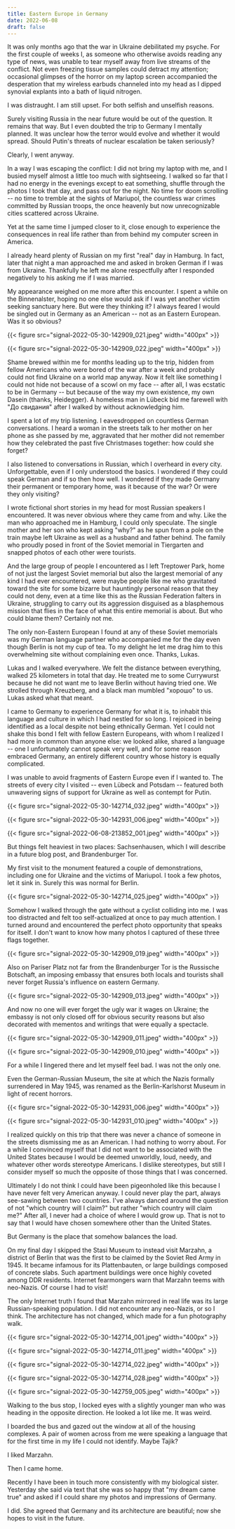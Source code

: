 ```yaml
---
title: Eastern Europe in Germany
date: 2022-06-08
draft: false
---
```

It was only months ago that the war in Ukraine debilitated my psyche. For the first couple of weeks I, as someone who otherwise avoids reading any type of news, was unable to tear myself away from live streams of the conflict. Not even freezing tissue samples could detract my attention; occasional glimpses of the horror on my laptop screen accompanied the desperation that my wireless earbuds channeled into my head as I dipped synovial explants into a bath of liquid nitrogen.

I was distraught. I am still upset. For both selfish and unselfish reasons.

Surely visiting Russia in the near future would be out of the question. It remains that way. But I even doubted the trip to Germany I mentally planned. It was unclear how the terror would evolve and whether it would spread. Should Putin's threats of nuclear escalation be taken seriously?

Clearly, I went anyway.

In a way I was escaping the conflict: I did not bring my laptop with me, and I busied myself almost a little too much with sightseeing. I walked so far that I had no energy in the evenings except to eat something, shuffle through the photos I took that day, and pass out for the night. No time for doom scrolling -- no time to tremble at the sights of Mariupol, the countless war crimes committed by Russian troops, the once heavenly but now unrecognizable cities scattered across Ukraine.

Yet at the same time I jumped closer to it, close enough to experience the consequences in real life rather than from behind my computer screen in America.

I already heard plenty of Russian on my first "real" day in Hamburg. In fact, later that night a man approached me and asked in broken German if I was from Ukraine. Thankfully he left me alone respectfully after I responded negatively to his asking me if I was married.

My appearance weighed on me more after this encounter. I spent a while on the Binnenalster, hoping no one else would ask if I was yet another victim seeking sanctuary here. But were they thinking it? I always feared I would be singled out in Germany as an American -- not as an Eastern European. Was it so obvious?

{{< figure src="signal-2022-05-30-142909_021.jpeg" width="400px" >}}

{{< figure src="signal-2022-05-30-142909_022.jpeg" width="400px" >}}

Shame brewed within me for months leading up to the trip, hidden from fellow Americans who were bored of the war after a week and probably could not find Ukraine on a world map anyway. Now it felt like something I could not hide not because of a scowl on my face -- after all, I was ecstatic to be in Germany -- but because of the way my own existence, my own Dasein (thanks, Heidegger). A homeless man in Lübeck bid me farewell with "До свидания" after I walked by without acknowledging him.

I spent a lot of my trip listening. I eavesdropped on countless German conversations. I heard a woman in the streets talk to her mother on her phone as she passed by me, aggravated that her mother did not remember how they celebrated the past five Christmases together: how could she forget? 

I also listened to conversations in Russian, which I overheard in every city. Unforgettable, even if I only understood the basics. I wondered if they could speak German and if so then how well. I wondered if they made Germany their permanent or temporary home, was it because of the war? Or were they only visiting? 

I wrote fictional short stories in my head for most Russian speakers I encountered. It was never obvious where they came from and why. Like the man who approached me in Hamburg, I could only speculate. The single mother and her son who kept asking "why?" as he spun from a pole on the train maybe left Ukraine as well as a husband and father behind. The family who proudly posed in front of the Soviet memorial in Tiergarten and snapped photos of each other were tourists.

And the large group of people I encountered as I left Treptower Park, home of not just the largest Soviet memorial but also the largest memorial of any kind I had ever encountered, were maybe people like me who gravitated toward the site for some bizarre but hauntingly personal reason that they could not deny, even at a time like this as the Russian Federation falters in Ukraine, struggling to carry out its aggression disguised as a blasphemous mission that flies in the face of what this entire memorial is about. But who could blame them? Certainly not me.

The only non-Eastern European I found at any of these Soviet memorials was my German language partner who accompanied me for the day even though Berlin is not my cup of tea. To my delight he let me drag him to this overwhelming site without complaining even once. Thanks, Lukas.

Lukas and I walked everywhere. We felt the distance between everything, walked 25 kilometers in total that day. He treated me to some Currywurst because he did not want me to leave Berlin without having tried one. We strolled through Kreuzberg, and a black man mumbled "хорошо" to us. Lukas asked what that meant.

I came to Germany to experience Germany for what it is, to inhabit this language and culture in which I had nestled for so long. I rejoiced in being identified as a local despite not being ethnically German. Yet I could not shake this bond I felt with fellow Eastern Europeans, with whom I realized I had more in common than anyone else: we looked alike, shared a language -- one I unfortunately cannot speak very well, and for some reason embraced Germany, an entirely different country whose history is equally complicated.

I was unable to avoid fragments of Eastern Europe even if I wanted to. The streets of every city I visited -- even Lübeck and Potsdam -- featured both unwavering signs of support for Ukraine as well as contempt for Putin.

{{< figure src="signal-2022-05-30-142714_032.jpeg" width="400px" >}}

{{< figure src="signal-2022-05-30-142931_006.jpeg" width="400px" >}}

{{< figure src="signal-2022-06-08-213852_001.jpeg" width="400px" >}}

But things felt heaviest in two places: Sachsenhausen, which I will describe in a future blog post, and Brandenburger Tor.

My first visit to the monument featured a couple of demonstrations, including one for Ukraine and the victims of Mariupol. I took a few photos, let it sink in. Surely this was normal for Berlin.

{{< figure src="signal-2022-05-30-142714_025.jpeg" width="400px" >}}

Somehow I walked through the gate without a cyclist colliding into me. I was too distracted and felt too self-actualized at once to pay much attention. I turned around and encountered the perfect photo opportunity that speaks for itself. I don't want to know how many photos I captured of these three flags together.

{{< figure src="signal-2022-05-30-142909_019.jpeg" width="400px" >}}

Also on Pariser Platz not far from the Brandenburger Tor is the Russische Botschaft, an imposing embassy that ensures both locals and tourists shall never forget Russia's influence on eastern Germany.

{{< figure src="signal-2022-05-30-142909_013.jpeg" width="400px" >}}

And now no one will ever forget the ugly war it wages on Ukraine; the embassy is not only closed off for obvious security reasons but also decorated with mementos and writings that were equally a spectacle.

{{< figure src="signal-2022-05-30-142909_011.jpeg" width="400px" >}}

{{< figure src="signal-2022-05-30-142909_010.jpeg" width="400px" >}}

For a while I lingered there and let myself feel bad. I was not the only one.

Even the German-Russian Museum, the site at which the Nazis formally surrendered in May 1945, was renamed as the Berlin-Karlshorst Museum in light of recent horrors.

{{< figure src="signal-2022-05-30-142931_006.jpeg" width="400px" >}}

{{< figure src="signal-2022-05-30-142931_010.jpeg" width="400px" >}}

I realized quickly on this trip that there was never a chance of someone in the streets dismissing me as an American. I had nothing to worry about. For a while I convinced myself that I did not want to be associated with the United States because I would be deemed unworldly, loud, needy, and whatever other words stereotype Americans. I dislike stereotypes, but still I consider myself so much the opposite of those things that I was concerned. 

Ultimately I do not think I could have been pigeonholed like this because I have never felt very American anyway. I could never play the part, always see-sawing between two countries. I've always danced around the question of not "which country will I claim?" but rather "which country will claim me?" After all, I never had a choice of where I would grow up. That is not to say that I would have chosen somewhere other than the United States.

But Germany is the place that somehow balances the load.

On my final day I skipped the Stasi Museum to instead visit Marzahn, a district of Berlin that was the first to be claimed by the Soviet Red Army in 1945. It became infamous for its Plattenbauten, or large buildings composed of concrete slabs. Such apartment buildings were once highly coveted among DDR residents. Internet fearmongers warn that Marzahn teems with neo-Nazis. Of course I had to visit!

The only Internet truth I found that Marzahn mirrored in real life was its large Russian-speaking population. I did not encounter any neo-Nazis, or so I think. The architecture has not changed, which made for a fun photography walk.

{{< figure src="signal-2022-05-30-142714_001.jpeg" width="400px" >}}

{{< figure src="signal-2022-05-30-142714_011.jpeg" width="400px" >}}

{{< figure src="signal-2022-05-30-142714_022.jpeg" width="400px" >}}

{{< figure src="signal-2022-05-30-142714_028.jpeg" width="400px" >}}

{{< figure src="signal-2022-05-30-142759_005.jpeg" width="400px" >}}

Walking to the bus stop, I locked eyes with a slightly younger man who was heading in the opposite direction. He looked a lot like me. It was weird.

I boarded the bus and gazed out the window at all of the housing complexes. A pair of women across from me were speaking a language that for the first time in my life I could not identify. Maybe Tajik?

I liked Marzahn.

Then I came home.

Recently I have been in touch more consistently with my biological sister. Yesterday she said via text that she was so happy that "my dream came true" and asked if I could share my photos and impressions of Germany. 

I did. She agreed that Germany and its architecture are beautiful; now she hopes to visit in the future.
